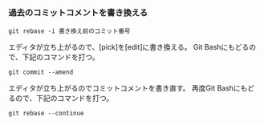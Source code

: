 ### 過去のコミットコメントを書き換える
```git
git rebase -i 書き換え前のコミット番号
```

エディタが立ち上がるので、[pick]を[edit]に書き換える。
Git Bashにもどるので、下記のコマンドを打つ。

```git
git commit --amend
```
エディタが立ち上がるのでコミットコメントを書き直す。
再度Git Bashにもどるので、下記のコマンドを打つ。

```git
git rebase --continue
```

